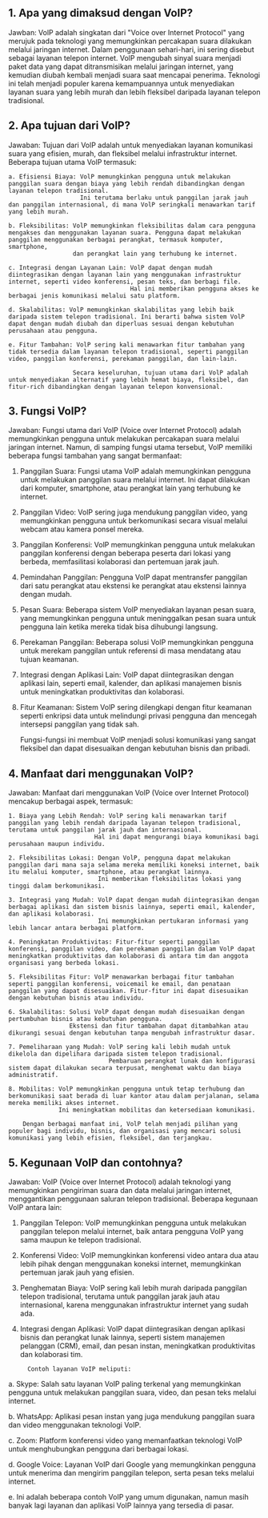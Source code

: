 ---
---
## 1. Apa yang dimaksud dengan VolP?
 Jawban:  VolP adalah singkatan dari "Voice over Internet Protocol" yang merujuk pada teknologi yang memungkinkan percakapan suara dilakukan melalui jaringan internet. Dalam penggunaan sehari-hari, ini sering disebut sebagai
         layanan telepon internet. VolP mengubah sinyal suara menjadi paket data yang dapat ditransmisikan melalui jaringan internet, yang kemudian diubah kembali menjadi suara saat mencapai penerima. Teknologi ini telah menjadi
         populer karena kemampuannya untuk menyediakan layanan suara yang lebih murah dan lebih fleksibel daripada layanan telepon tradisional.
   
## 2. Apa tujuan dari VolP?

 Jawaban:  Tujuan dari VolP adalah untuk menyediakan layanan komunikasi suara yang efisien, murah, dan fleksibel melalui infrastruktur internet. Beberapa tujuan utama VolP termasuk:

    a. Efisiensi Biaya: VolP memungkinkan pengguna untuk melakukan panggilan suara dengan biaya yang lebih rendah dibandingkan dengan layanan telepon tradisional. 
                        Ini terutama berlaku untuk panggilan jarak jauh dan panggilan internasional, di mana VolP seringkali menawarkan tarif yang lebih murah.

    b. Fleksibilitas: VolP memungkinkan fleksibilitas dalam cara pengguna mengakses dan menggunakan layanan suara. Pengguna dapat melakukan panggilan menggunakan berbagai perangkat, termasuk komputer, smartphone, 
                      dan perangkat lain yang terhubung ke internet.

    c. Integrasi dengan Layanan Lain: VolP dapat dengan mudah diintegrasikan dengan layanan lain yang menggunakan infrastruktur internet, seperti video konferensi, pesan teks, dan berbagi file. 
                                      Hal ini memberikan pengguna akses ke berbagai jenis komunikasi melalui satu platform.

    d. Skalabilitas: VolP memungkinkan skalabilitas yang lebih baik daripada sistem telepon tradisional. Ini berarti bahwa sistem VolP dapat dengan mudah diubah dan diperluas sesuai dengan kebutuhan perusahaan atau pengguna.

    e. Fitur Tambahan: VolP sering kali menawarkan fitur tambahan yang tidak tersedia dalam layanan telepon tradisional, seperti panggilan video, panggilan konferensi, perekaman panggilan, dan lain-lain.

                      Secara keseluruhan, tujuan utama dari VolP adalah untuk menyediakan alternatif yang lebih hemat biaya, fleksibel, dan fitur-rich dibandingkan dengan layanan telepon konvensional.
                     
## 3. Fungsi VolP?
   
 Jawaban: Fungsi utama dari VolP (Voice over Internet Protocol) adalah memungkinkan pengguna untuk melakukan percakapan suara melalui jaringan internet.
          Namun, di samping fungsi utama tersebut, VolP memiliki beberapa fungsi tambahan yang sangat bermanfaat:

  1. Panggilan Suara: Fungsi utama VolP adalah memungkinkan pengguna untuk melakukan panggilan suara melalui internet. Ini dapat dilakukan dari komputer, smartphone, atau perangkat lain yang terhubung ke internet.

  2. Panggilan Video: VolP sering juga mendukung panggilan video, yang memungkinkan pengguna untuk berkomunikasi secara visual melalui webcam atau kamera ponsel mereka.

  3. Panggilan Konferensi: VolP memungkinkan pengguna untuk melakukan panggilan konferensi dengan beberapa peserta dari lokasi yang berbeda, memfasilitasi kolaborasi dan pertemuan jarak jauh.

  4. Pemindahan Panggilan: Pengguna VolP dapat mentransfer panggilan dari satu perangkat atau ekstensi ke perangkat atau ekstensi lainnya dengan mudah.

  5. Pesan Suara: Beberapa sistem VolP menyediakan layanan pesan suara, yang memungkinkan pengguna untuk meninggalkan pesan suara untuk pengguna lain ketika mereka tidak bisa dihubungi langsung.

  6. Perekaman Panggilan: Beberapa solusi VolP memungkinkan pengguna untuk merekam panggilan untuk referensi di masa mendatang atau tujuan keamanan.

  7. Integrasi dengan Aplikasi Lain: VolP dapat diintegrasikan dengan aplikasi lain, seperti email, kalender, dan aplikasi manajemen bisnis untuk meningkatkan produktivitas dan kolaborasi.

  8. Fitur Keamanan: Sistem VolP sering dilengkapi dengan fitur keamanan seperti enkripsi data untuk melindungi privasi pengguna dan mencegah intersepsi panggilan yang tidak sah.

     Fungsi-fungsi ini membuat VolP menjadi solusi komunikasi yang sangat fleksibel dan dapat disesuaikan dengan kebutuhan bisnis dan pribadi.

## 4. Manfaat dari menggunakan VoIP?

   Jawaban: Manfaat dari menggunakan VolP (Voice over Internet Protocol) mencakup berbagai aspek, termasuk:

    1. Biaya yang Lebih Rendah: VolP sering kali menawarkan tarif panggilan yang lebih rendah daripada layanan telepon tradisional, terutama untuk panggilan jarak jauh dan internasional. 
                            Hal ini dapat mengurangi biaya komunikasi bagi perusahaan maupun individu.

    2. Fleksibilitas Lokasi: Dengan VolP, pengguna dapat melakukan panggilan dari mana saja selama mereka memiliki koneksi internet, baik itu melalui komputer, smartphone, atau perangkat lainnya. 
                             Ini memberikan fleksibilitas lokasi yang tinggi dalam berkomunikasi.

    3. Integrasi yang Mudah: VolP dapat dengan mudah diintegrasikan dengan berbagai aplikasi dan sistem bisnis lainnya, seperti email, kalender, dan aplikasi kolaborasi. 
                             Ini memungkinkan pertukaran informasi yang lebih lancar antara berbagai platform.

    4. Peningkatan Produktivitas: Fitur-fitur seperti panggilan konferensi, panggilan video, dan perekaman panggilan dalam VolP dapat meningkatkan produktivitas dan kolaborasi di antara tim dan anggota organisasi yang berbeda lokasi.

    5. Fleksibilitas Fitur: VolP menawarkan berbagai fitur tambahan seperti panggilan konferensi, voicemail ke email, dan penataan panggilan yang dapat disesuaikan. Fitur-fitur ini dapat disesuaikan dengan kebutuhan bisnis atau individu.

    6. Skalabilitas: Solusi VolP dapat dengan mudah disesuaikan dengan pertumbuhan bisnis atau kebutuhan pengguna. 
                     Ekstensi dan fitur tambahan dapat ditambahkan atau dikurangi sesuai dengan kebutuhan tanpa mengubah infrastruktur dasar.

    7. Pemeliharaan yang Mudah: VolP sering kali lebih mudah untuk dikelola dan dipelihara daripada sistem telepon tradisional. 
                                Pembaruan perangkat lunak dan konfigurasi sistem dapat dilakukan secara terpusat, menghemat waktu dan biaya administratif.

    8. Mobilitas: VolP memungkinkan pengguna untuk tetap terhubung dan berkomunikasi saat berada di luar kantor atau dalam perjalanan, selama mereka memiliki akses internet.
                  Ini meningkatkan mobilitas dan ketersediaan komunikasi.

        Dengan berbagai manfaat ini, VolP telah menjadi pilihan yang populer bagi individu, bisnis, dan organisasi yang mencari solusi komunikasi yang lebih efisien, fleksibel, dan terjangkau. 

## 5. Kegunaan VoIP dan contohnya?

   Jawaban: VoIP (Voice over Internet Protocol) adalah teknologi yang memungkinkan pengiriman suara dan data melalui jaringan internet, menggantikan penggunaan saluran telepon tradisional. 
            Beberapa kegunaan VoIP antara lain:

 1. Panggilan Telepon: VoIP memungkinkan pengguna untuk melakukan panggilan telepon melalui internet, baik antara pengguna VoIP yang sama maupun ke telepon tradisional.

 2. Konferensi Video: VoIP memungkinkan konferensi video antara dua atau lebih pihak dengan menggunakan koneksi internet, memungkinkan pertemuan jarak jauh yang efisien.

 3. Penghematan Biaya: VoIP sering kali lebih murah daripada panggilan telepon tradisional, terutama untuk panggilan jarak jauh atau internasional, karena menggunakan infrastruktur internet yang sudah ada.

 4. Integrasi dengan Aplikasi: VoIP dapat diintegrasikan dengan aplikasi bisnis dan perangkat lunak lainnya, seperti sistem manajemen pelanggan (CRM), email, dan pesan instan, meningkatkan produktivitas dan kolaborasi tim.



          Contoh layanan VoIP meliputi:

   a. Skype: Salah satu layanan VoIP paling terkenal yang memungkinkan pengguna untuk melakukan panggilan suara, video, dan pesan teks     melalui internet.
   

   b. WhatsApp: Aplikasi pesan instan yang juga mendukung panggilan suara dan video menggunakan teknologi VoIP.
   

   c. Zoom: Platform konferensi video yang memanfaatkan teknologi VoIP untuk menghubungkan pengguna dari berbagai lokasi.
   

   d. Google Voice: Layanan VoIP dari Google yang memungkinkan pengguna untuk menerima dan mengirim panggilan telepon, serta pesan teks     melalui internet.
   

   e. Ini adalah beberapa contoh VoIP yang umum digunakan, namun masih banyak lagi layanan dan aplikasi VoIP lainnya yang tersedia di pasar.











   
